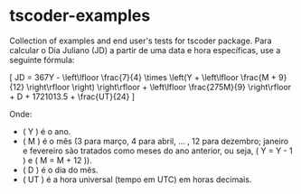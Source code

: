# tscoder-examples
Collection of examples and end user's tests for tscoder package.
Para calcular o Dia Juliano (JD) a partir de uma data e hora específicas, use a seguinte fórmula:

\[ JD = 367Y - \left\lfloor \frac{7}{4} \times \left(Y + \left\lfloor \frac{M + 9}{12} \right\rfloor \right) \right\rfloor + \left\lfloor \frac{275M}{9} \right\rfloor + D + 1721013.5 + \frac{UT}{24} \]

Onde:
- \( Y \) é o ano.
- \( M \) é o mês (3 para março, 4 para abril, ... , 12 para dezembro; janeiro e fevereiro são tratados como meses do ano anterior, ou seja, \( Y = Y - 1 \) e \( M = M + 12 \)).
- \( D \) é o dia do mês.
- \( UT \) é a hora universal (tempo em UTC) em horas decimais.

